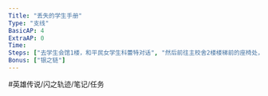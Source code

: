 ```yaml
---
Title: "丢失的学生手册"
Type: "支线"
BasicAP: 4
ExtraAP: 0
Time:
Steps: ["去学生会馆1楼，和平民女学生科蕾特对话", "然后前往主校舍2楼楼梯前的座椅处，找到丢失的学生手册", "回去报告"]
Bonus: ["银之链"]
---
```


#英雄传说/闪之轨迹/笔记/任务